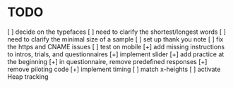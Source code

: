 
# TODO

[ ] decide on the typefaces
[ ] need to clarify the shortest/longest words
[ ] need to clarify the minimal size of a sample
[ ] set up thank you note
[ ] fix the https and CNAME issues
[ ] test on mobile
[+] add missing instructions to intros, trials, and questionnaires
[+] implement slider
[+] add practice at the beginning
[+] in questionnaire, remove predefined responses
[+] remove piloting code
[+] implement timing
[ ] match x-heights
[ ] activate Heap tracking